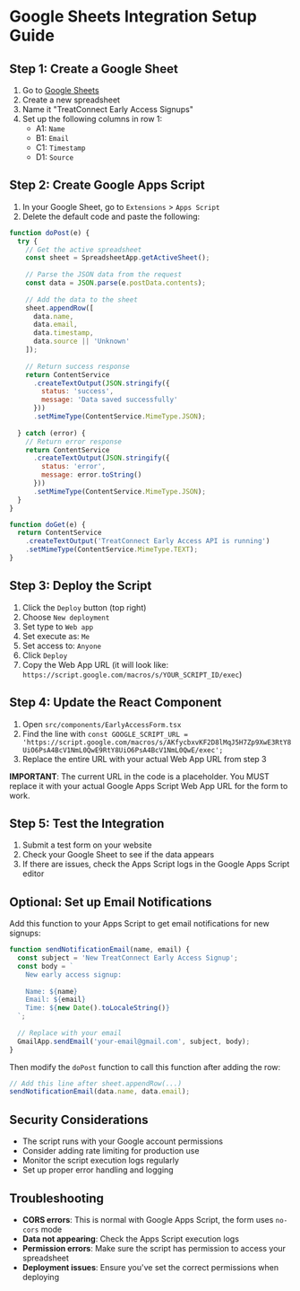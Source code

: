 # Google Sheets Integration Setup Guide

## Step 1: Create a Google Sheet

1. Go to [Google Sheets](https://sheets.google.com)
2. Create a new spreadsheet
3. Name it "TreatConnect Early Access Signups"
4. Set up the following columns in row 1:
   - A1: `Name`
   - B1: `Email`
   - C1: `Timestamp`
   - D1: `Source`

## Step 2: Create Google Apps Script

1. In your Google Sheet, go to `Extensions` > `Apps Script`
2. Delete the default code and paste the following:

```javascript
function doPost(e) {
  try {
    // Get the active spreadsheet
    const sheet = SpreadsheetApp.getActiveSheet();
    
    // Parse the JSON data from the request
    const data = JSON.parse(e.postData.contents);
    
    // Add the data to the sheet
    sheet.appendRow([
      data.name,
      data.email,
      data.timestamp,
      data.source || 'Unknown'
    ]);
    
    // Return success response
    return ContentService
      .createTextOutput(JSON.stringify({
        status: 'success',
        message: 'Data saved successfully'
      }))
      .setMimeType(ContentService.MimeType.JSON);
      
  } catch (error) {
    // Return error response
    return ContentService
      .createTextOutput(JSON.stringify({
        status: 'error',
        message: error.toString()
      }))
      .setMimeType(ContentService.MimeType.JSON);
  }
}

function doGet(e) {
  return ContentService
    .createTextOutput('TreatConnect Early Access API is running')
    .setMimeType(ContentService.MimeType.TEXT);
}
```

## Step 3: Deploy the Script

1. Click the `Deploy` button (top right)
2. Choose `New deployment`
3. Set type to `Web app`
4. Set execute as: `Me`
5. Set access to: `Anyone`
6. Click `Deploy`
7. Copy the Web App URL (it will look like: `https://script.google.com/macros/s/YOUR_SCRIPT_ID/exec`)

## Step 4: Update the React Component

1. Open `src/components/EarlyAccessForm.tsx`
2. Find the line with `const GOOGLE_SCRIPT_URL = 'https://script.google.com/macros/s/AKfycbxvKF2D8lMqJ5H7Zp9XwE3RtY8UiO6PsA4BcV1NmL0QwE9RtY8UiO6PsA4BcV1NmL0QwE/exec';`
3. Replace the entire URL with your actual Web App URL from step 3

**IMPORTANT**: The current URL in the code is a placeholder. You MUST replace it with your actual Google Apps Script Web App URL for the form to work.

## Step 5: Test the Integration

1. Submit a test form on your website
2. Check your Google Sheet to see if the data appears
3. If there are issues, check the Apps Script logs in the Google Apps Script editor

## Optional: Set up Email Notifications

Add this function to your Apps Script to get email notifications for new signups:

```javascript
function sendNotificationEmail(name, email) {
  const subject = 'New TreatConnect Early Access Signup';
  const body = `
    New early access signup:
    
    Name: ${name}
    Email: ${email}
    Time: ${new Date().toLocaleString()}
  `;
  
  // Replace with your email
  GmailApp.sendEmail('your-email@gmail.com', subject, body);
}
```

Then modify the `doPost` function to call this function after adding the row:

```javascript
// Add this line after sheet.appendRow(...)
sendNotificationEmail(data.name, data.email);
```

## Security Considerations

- The script runs with your Google account permissions
- Consider adding rate limiting for production use
- Monitor the script execution logs regularly
- Set up proper error handling and logging

## Troubleshooting

- **CORS errors**: This is normal with Google Apps Script, the form uses `no-cors` mode
- **Data not appearing**: Check the Apps Script execution logs
- **Permission errors**: Make sure the script has permission to access your spreadsheet
- **Deployment issues**: Ensure you've set the correct permissions when deploying